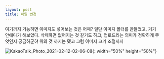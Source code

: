 ```yaml
---
layout: post
title: 파일 변경
---
```

여기까지 가능하면 이미지도 넣어보는 것은 어때?
일단 이미지 폴더를 만들었고, 거기 안에다가 해보았다.
삭제하면 없어지는 것 같기도 하고, 업로드라는 의미가 정확하게 무엇인지 궁금하군햐
위의 것 까지는 됐고
그럼 이미지 크기 조절까지

![KakaoTalk_Photo_2021-02-12-02-06-08](https://user-images.githubusercontent.com/50545088/107673623-83cec000-6cd9-11eb-952c-a7150acf17d6.jpeg){: width="50%" height="50%"}
